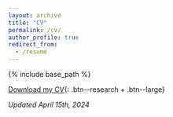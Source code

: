 ```yaml
---
layout: archive
title: "CV"
permalink: /cv/
author_profile: true
redirect_from:
  - /resume
---
```


{% include base_path %}

<a href="/papers/Alam_MdMoshiUl_CV.pdf" target="_blank"><i class="fa fa-download"></i> Download my CV</a>{: .btn--research + .btn--large}

*Updated April 15th, 2024*
